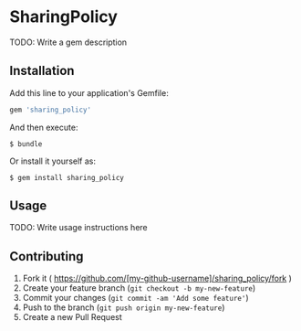 # SharingPolicy

TODO: Write a gem description

## Installation

Add this line to your application's Gemfile:

```ruby
gem 'sharing_policy'
```

And then execute:

    $ bundle

Or install it yourself as:

    $ gem install sharing_policy

## Usage

TODO: Write usage instructions here

## Contributing

1. Fork it ( https://github.com/[my-github-username]/sharing_policy/fork )
2. Create your feature branch (`git checkout -b my-new-feature`)
3. Commit your changes (`git commit -am 'Add some feature'`)
4. Push to the branch (`git push origin my-new-feature`)
5. Create a new Pull Request
